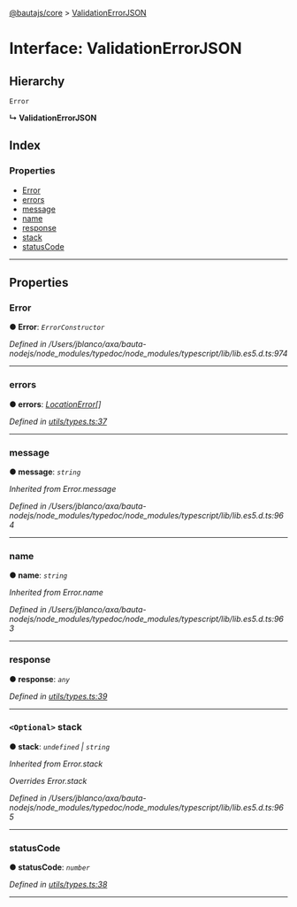 [@bautajs/core](../README.md) > [ValidationErrorJSON](../interfaces/validationerrorjson.md)

# Interface: ValidationErrorJSON

## Hierarchy

 `Error`

**↳ ValidationErrorJSON**

## Index

### Properties

* [Error](validationerrorjson.md#error)
* [errors](validationerrorjson.md#errors)
* [message](validationerrorjson.md#message)
* [name](validationerrorjson.md#name)
* [response](validationerrorjson.md#response)
* [stack](validationerrorjson.md#stack)
* [statusCode](validationerrorjson.md#statuscode)

---

## Properties

<a id="error"></a>

###  Error

**● Error**: *`ErrorConstructor`*

*Defined in /Users/jblanco/axa/bauta-nodejs/node_modules/typedoc/node_modules/typescript/lib/lib.es5.d.ts:974*

___
<a id="errors"></a>

###  errors

**● errors**: *[LocationError](locationerror.md)[]*

*Defined in [utils/types.ts:37](https://github.axa.com/Digital/bauta-nodejs/blob/9b864df/packages/bautajs/src/utils/types.ts#L37)*

___
<a id="message"></a>

###  message

**● message**: *`string`*

*Inherited from Error.message*

*Defined in /Users/jblanco/axa/bauta-nodejs/node_modules/typedoc/node_modules/typescript/lib/lib.es5.d.ts:964*

___
<a id="name"></a>

###  name

**● name**: *`string`*

*Inherited from Error.name*

*Defined in /Users/jblanco/axa/bauta-nodejs/node_modules/typedoc/node_modules/typescript/lib/lib.es5.d.ts:963*

___
<a id="response"></a>

###  response

**● response**: *`any`*

*Defined in [utils/types.ts:39](https://github.axa.com/Digital/bauta-nodejs/blob/9b864df/packages/bautajs/src/utils/types.ts#L39)*

___
<a id="stack"></a>

### `<Optional>` stack

**● stack**: *`undefined` \| `string`*

*Inherited from Error.stack*

*Overrides Error.stack*

*Defined in /Users/jblanco/axa/bauta-nodejs/node_modules/typedoc/node_modules/typescript/lib/lib.es5.d.ts:965*

___
<a id="statuscode"></a>

###  statusCode

**● statusCode**: *`number`*

*Defined in [utils/types.ts:38](https://github.axa.com/Digital/bauta-nodejs/blob/9b864df/packages/bautajs/src/utils/types.ts#L38)*

___

